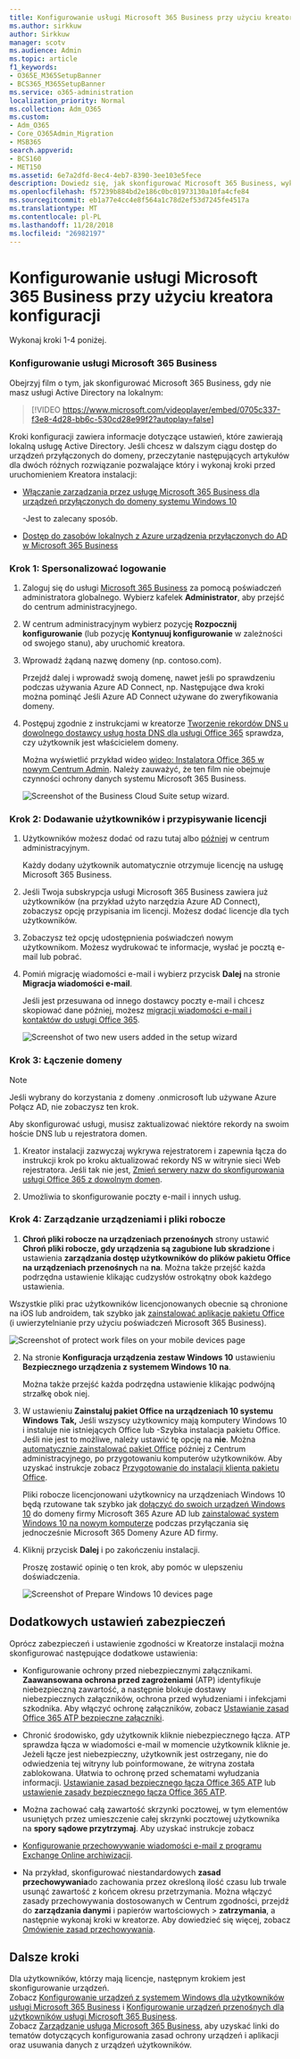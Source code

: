 ```yaml
---
title: Konfigurowanie usługi Microsoft 365 Business przy użyciu kreatora konfiguracji
ms.author: sirkkuw
author: Sirkkuw
manager: scotv
ms.audience: Admin
ms.topic: article
f1_keywords:
- O365E_M365SetupBanner
- BCS365_M365SetupBanner
ms.service: o365-administration
localization_priority: Normal
ms.collection: Adm_O365
ms.custom:
- Adm_O365
- Core_O365Admin_Migration
- MSB365
search.appverid:
- BCS160
- MET150
ms.assetid: 6e7a2dfd-8ec4-4eb7-8390-3ee103e5fece
description: Dowiedz się, jak skonfigurować Microsoft 365 Business, wykonując cztery kroki.
ms.openlocfilehash: f57239b884bd2e186c0bc01973130a10fa4cfe84
ms.sourcegitcommit: eb1a77e4cc4e8f564a1c78d2ef53d7245fe4517a
ms.translationtype: MT
ms.contentlocale: pl-PL
ms.lasthandoff: 11/28/2018
ms.locfileid: "26982197"
---
```

# <a name="set-up-microsoft-365-business-by-using-the-setup-wizard"></a>Konfigurowanie usługi Microsoft 365 Business przy użyciu kreatora konfiguracji

Wykonaj kroki 1-4 poniżej.
  
### <a name="set-up-microsoft-365-business"></a>Konfigurowanie usługi Microsoft 365 Business

Obejrzyj film o tym, jak skonfigurować Microsoft 365 Business, gdy nie masz usługi Active Directory na lokalnym:
  
> [!VIDEO https://www.microsoft.com/videoplayer/embed/0705c337-f3e8-4d28-bb6c-530cd28e99f2?autoplay=false]
  
Kroki konfiguracji zawiera informacje dotyczące ustawień, które zawierają lokalną usługę Active Directory. Jeśli chcesz w dalszym ciągu dostęp do urządzeń przyłączonych do domeny, przeczytanie następujących artykułów dla dwóch różnych rozwiązanie pozwalające który i wykonaj kroki przed uruchomieniem Kreatora instalacji:
  
- [Włączanie zarządzania przez usługę Microsoft 365 Business dla urządzeń przyłączonych do domeny systemu Windows 10](manage-windows-devices.md)
    
    -Jest to zalecany sposób.
    
- [Dostęp do zasobów lokalnych z Azure urządzenia przyłączonych do AD w Microsoft 365 Business](access-resources.md)
    
### <a name="step-1-personalize-sign-in"></a>Krok 1: Spersonalizować logowanie

1. Zaloguj się do usługi [Microsoft 365 Business](https://portal.microsoft.com) za pomocą poświadczeń administratora globalnego. Wybierz kafelek **Administrator**, aby przejść do centrum administracyjnego. 
    
2. W centrum administracyjnym wybierz pozycję **Rozpocznij konfigurowanie** (lub pozycję **Kontynuuj konfigurowanie** w zależności od swojego stanu), aby uruchomić kreatora. 
    
3. Wprowadź żądaną nazwę domeny (np. contoso.com).
    
    Przejdź dalej i wprowadź swoją domenę, nawet jeśli po sprawdzeniu podczas używania Azure AD Connect, np. Następujące dwa kroki można pominąć Jeśli Azure AD Connect używane do zweryfikowania domeny.
    
4. Postępuj zgodnie z instrukcjami w kreatorze [Tworzenie rekordów DNS u dowolnego dostawcy usług hosta DNS dla usługi Office 365](https://support.office.com/article/7b7b075d-79f9-4e37-8a9e-fb60c1d95166) sprawdza, czy użytkownik jest właścicielem domeny. 
    
    Można wyświetlić przykład wideo [wideo: Instalatora Office 365 w nowym Centrum Admin](https://support.office.com/article/a8c2002a-34bc-4ab3-93d8-9b5156c48bf8). Należy zauważyć, że ten film nie obejmuje czynności ochrony danych systemu Microsoft 365 Business.
    
    ![Screenshot of the Business Cloud Suite setup wizard.](media/3c4fd40c-2de1-4a87-8ee0-78d3928c7bb7.png)
  
### <a name="step-2-add-users-and-assign-licenses"></a>Krok 2: Dodawanie użytkowników i przypisywanie licencji

1. Użytkowników możesz dodać od razu tutaj albo [później](add-users-m365b.md) w centrum administracyjnym. 
    
    Każdy dodany użytkownik automatycznie otrzymuje licencję na usługę Microsoft 365 Business.
    
2. Jeśli Twoja subskrypcja usługi Microsoft 365 Business zawiera już użytkowników (na przykład użyto narzędzia Azure AD Connect), zobaczysz opcję przypisania im licencji. Możesz dodać licencje dla tych użytkowników.
    
3. Zobaczysz też opcję udostępnienia poświadczeń nowym użytkownikom. Możesz wydrukować te informacje, wysłać je pocztą e-mail lub pobrać.
    
4. Pomiń migrację wiadomości e-mail i wybierz przycisk **Dalej** na stronie **Migracja wiadomości e-mail**. 
    
    Jeśli jest przesuwana od innego dostawcy poczty e-mail i chcesz skopiować dane później, możesz [migracji wiadomości e-mail i kontaktów do usługi Office 365](https://support.office.com/article/a3e3bddb-582e-4133-8670-e61b9f58627e).
    
    ![Screenshot of two new users added in the setup wizard](media/8f729967-5c65-4ceb-b737-18119db40564.png)
  
### <a name="step-3-connect-your-domain"></a>Krok 3: Łączenie domeny

> [!NOTE]
> Jeśli wybrany do korzystania z domeny .onmicrosoft lub używane Azure Połącz AD, nie zobaczysz ten krok. 
  
Aby skonfigurować usługi, musisz zaktualizować niektóre rekordy na swoim hoście DNS lub u rejestratora domen.
  
1. Kreator instalacji zazwyczaj wykrywa rejestratorem i zapewnia łącza do instrukcji krok po kroku aktualizować rekordy NS w witrynie sieci Web rejestratora. Jeśli tak nie jest, [Zmień serwery nazw do skonfigurowania usługi Office 365 z dowolnym domen](https://support.office.com/article/a8b487a9-2a45-4581-9dc4-5d28a47010a2).
    
2. Umożliwia to skonfigurowanie poczty e-mail i innych usług.
    
### <a name="step-4-manage-devices-and-work-files"></a>Krok 4: Zarządzanie urządzeniami i pliki robocze

1. **Chroń pliki robocze na urządzeniach przenośnych** strony ustawić **Chroń pliki robocze, gdy urządzenia są zagubione lub skradzione** i ustawienia **zarządzania dostęp użytkowników do plików pakietu Office na urządzeniach przenośnych** na **na**. Można także przejść każda podrzędna ustawienie klikając cudzysłów ostrokątny obok każdego ustawienia.
  
  Wszystkie pliki prac użytkowników licencjonowanych obecnie są chronione na iOS lub androidem, tak szybko jak [zainstalować aplikacje pakietu Office](set-up-mobile-devices.md) (i uwierzytelnianie przy użyciu poświadczeń Microsoft 365 Business). 
  
  ![Screenshot of protect work files on your mobile devices page](media/3139a9aa-6228-4e74-8166-c6a886d7319f.PNG)
  
2. Na stronie **Konfiguracja urządzenia zestaw Windows 10** ustawieniu **Bezpiecznego urządzenia z systemem Windows 10** **na**.
  
   Można także przejść każda podrzędna ustawienie klikając podwójną strzałkę obok niej.
  
3. W ustawieniu **Zainstaluj pakiet Office na urządzeniach 10 systemu Windows** **Tak,** Jeśli wszyscy użytkownicy mają komputery Windows 10 i instaluje nie istniejących Office lub -Szybka instalacja pakietu Office. Jeśli nie jest to możliwe, należy ustawić tę opcję na **nie**. Można [automatycznie zainstalować pakiet Office](auto-install-or-uninstall-office.md) później z Centrum administracyjnego, po przygotowaniu komputerów użytkowników. Aby uzyskać instrukcje zobacz [Przygotowanie do instalacji klienta pakietu Office](prepare-for-office-client-deployment.md).
  
    Pliki robocze licencjonowani użytkownicy na urządzeniach Windows 10 będą rzutowane tak szybko jak [dołączyć do swoich urządzeń Windows 10](set-up-windows-devices.md) do domeny firmy Microsoft 365 Azure AD lub [zainstalować system Windows 10 na nowym komputerze](https://support.office.com/article/c654bd23-d256-4ac7-8fba-0c993bf5a771.aspx) podczas przyłączania się jednocześnie Microsoft 365 Domeny Azure AD firmy. 
  
4. Kliknij przycisk **Dalej** i po zakończeniu instalacji. 
  
    Proszę zostawić opinię o ten krok, aby pomóc w ulepszeniu doświadczenia.
  
    ![Screenshot of Prepare Windows 10 devices page](media/bff701c1-48a3-44f4-aa95-9d959d57c85b.PNG)
  
## <a name="additional-security-settings"></a>Dodatkowych ustawień zabezpieczeń

Oprócz zabezpieczeń i ustawienie zgodności w Kreatorze instalacji można skonfigurować następujące dodatkowe ustawienia:
  
- Konfigurowanie ochrony przed niebezpiecznymi załącznikami. **Zaawansowana ochrona przed zagrożeniami** (ATP) identyfikuje niebezpieczną zawartość, a następnie blokuje dostawy niebezpiecznych załączników, ochrona przed wyłudzeniami i infekcjami szkodnika. Aby włączyć ochronę załączników, zobacz [Ustawianie zasad Office 365 ATP bezpieczne załączniki](https://support.office.com/article/078eb946-819a-4e13-8673-fe0c0ad3a775#setpolicy).
    
- Chronić środowisko, gdy użytkownik kliknie niebezpiecznego łącza. ATP sprawdza łącza w wiadomości e-mail w momencie użytkownik kliknie je. Jeżeli łącze jest niebezpieczny, użytkownik jest ostrzegany, nie do odwiedzenia tej witryny lub poinformowane, że witryna została zablokowana. Ułatwia to ochronę przed schematami wyłudzania informacji. [Ustawianie zasad bezpiecznego łącza Office 365 ATP](https://support.office.com/article/bdd5372d-775e-4442-9c1b-609627b94b5d#reveddefaultscc) lub [ustawienie zasady bezpiecznego łącza Office 365 ATP](https://support.office.com/article/bdd5372d-775e-4442-9c1b-609627b94b5d#addemailpolscc).
    
- Można zachować całą zawartość skrzynki pocztowej, w tym elementów usuniętych przez umieszczenie całej skrzynki pocztowej użytkownika na **spory sądowe przytrzymaj**. Aby uzyskać instrukcje zobacz 
- [Konfigurowanie przechowywanie wiadomości e-mail z programu Exchange Online archiwizacji](security-features.md#set-up-email-retention-with-exchange-online-archiving).
    
- Na przykład, skonfigurować niestandardowych **zasad przechowywania**do zachowania przez określoną ilość czasu lub trwale usunąć zawartość z końcem okresu przetrzymania. Można włączyć zasady przechowywania dostosowanych w Centrum zgodności, przejdź do **zarządzania danymi** i papierów wartościowych \> **zatrzymania**, a następnie wykonaj kroki w kreatorze. Aby dowiedzieć się więcej, zobacz [Omówienie zasad przechowywania](https://support.office.com/article/5e377752-700d-4870-9b6d-12bfc12d2423).
    
## <a name="next-steps"></a>Dalsze kroki

Dla użytkowników, którzy mają licencje, następnym krokiem jest skonfigurowanie urządzeń.<br/> Zobacz [Konfigurowanie urządzeń z systemem Windows dla użytkowników usługi Microsoft 365 Business](set-up-windows-devices.md) i [Konfigurowanie urządzeń przenośnych dla użytkowników usługi Microsoft 365 Business](set-up-mobile-devices.md). <br/>Zobacz [Zarządzanie usługą Microsoft 365 Business](manage.md), aby uzyskać linki do tematów dotyczących konfigurowania zasad ochrony urządzeń i aplikacji oraz usuwania danych z urządzeń użytkowników. 
  


